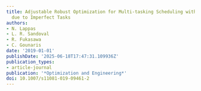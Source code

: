 ```yaml
---
title: Adjustable Robust Optimization for Multi-tasking Scheduling with Reprocessing
  due to Imperfect Tasks
authors:
- N. Lappas
- L. R. Sandoval
- R. Fukasawa
- C. Gounaris
date: '2019-01-01'
publishDate: '2025-06-18T17:47:31.109936Z'
publication_types:
- article-journal
publication: '*Optimization and Engineering*'
doi: 10.1007/s11081-019-09461-2
---
```

